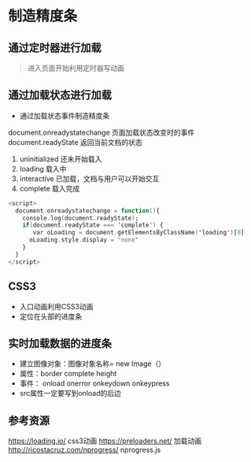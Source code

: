 # 制造精度条

## 通过定时器进行加载

> 进入页面开始利用定时器写动画

## 通过加载状态进行加载

- 通过加载状态事件制造精度条

document.onreadystatechange 页面加载状态改变时的事件
document.readyState 返回当前文档的状态

1. uninitialized 还未开始载入
2. loading 载入中
3. interactive 已加载，文档与用户可以开始交互
4. complete 载入完成

```a
<script>
  document.onreadystatechange = function(){
    console.log(document.readyState);
    if(document.readyState === 'complete') {
       var oLoading = document.getElementsByClassName('loading')[0]
      oLoading.style.display = "none"
    }
  }
</script>
```

## CSS3

- 入口动画利用CSS3动画
- 定位在头部的进度条

## 实时加载数据的进度条

- 建立图像对象：图像对象名称= new Image（）
- 属性：border complete height
- 事件： onload onerror onkeydown onkeypress
- src属性一定要写到onload的后边

## 参考资源

https://loading.io/ css3动画
https://preloaders.net/ 加载动画
http://ricostacruz.com/nprogress/ nprogress.js 